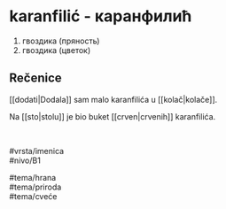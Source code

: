 # karanfilić - каранфилић

1. гвоздика (пряность)  
2. гвоздика (цветок)

## Rečenice

[[dodati|Dodala]] sam malo karanfilića u [[kolač|kolače]].  

Na [[sto|stolu]] je bio buket [[crven|crvenih]] karanfilića.  

<br>

#vrsta/imenica  
#nivo/B1  

#tema/hrana  
#tema/priroda  
#tema/cveće  
